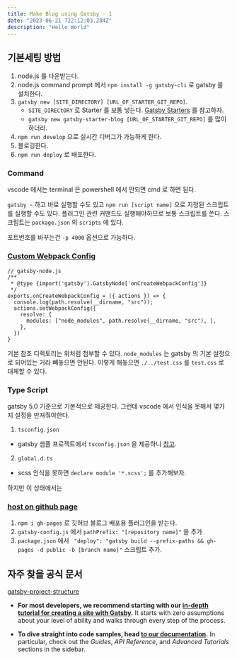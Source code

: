 ```yaml
---
title: Make Blog using Gatsby - 1 
date: "2023-06-21 T22:12:03.284Z"
description: "Hello World"
---
```



## 기본세팅 방법

1. node.js 를 다운받는다.
2. node.js command prompt 에서 ```npm install -g gatsby-cli``` 로 gatsby 를 설치한다.
3. ```gatsby new [SITE_DIRECTORY] [URL_OF_STARTER_GIT_REPO]```.
    + ```SITE_DIRECtORY``` 로 Starter 를 보통 넣는다. [Gatsby Starters](https://www.gatsbyjs.com/docs/starters/) 를 참고하자.
    + ```gatsby new gatsby-starter-blog [URL_OF_STARTER_GIT_REPO]``` 를 많이 하더라.
4. ```npm run develop``` 으로 실시간 디버그가 가능하게 한다.
5. 블로깅한다.
6. ```npm run deploy``` 로 배포한다.



### Command 

vscode 에서는 terminal 은 powershell 에서 안되면 cmd 로 하면 된다.

```gatsby ~``` 하고 바로 실행할 수도 있고 
```npm run [script name]``` 으로 지정된 스크립트를 실행할 수도 있다. 
플러그인 관련 커맨드도 실행해야하므로 보통 스크립트를 쓴다.
스크립트는 ```package.json``` 의 ```scripts``` 에 있다.

포트번호를 바꾸는건 ```-p 4000``` 옵션으로 가능하다.



### [Custom Webpack Config](https://www.gatsbyjs.com/docs/how-to/custom-configuration/add-custom-webpack-config/)

```
// gatsby-node.js
/**
 * @type {import('gatsby').GatsbyNode['onCreateWebpackConfig']}
 */
exports.onCreateWebpackConfig = ({ actions }) => {
  console.log(path.resolve(__dirname, "src"));
  actions.setWebpackConfig({
    resolve: {
      modules: ["node_modules", path.resolve(__dirname, "src"), ],
    },
  })
}

```

기본 참조 디렉토리는 위처럼 첨부할 수 있다. ```node_modules``` 는 gatsby 의 기본 설정으로 되어있는 거라 빼놓으면 안된다. 이렇게 해놓으면 ```./../test.css``` 를 ```test.css``` 로 대체할 수 있다.


### Type Script

gatsby 5.0 기준으로 기본적으로 제공한다. 그런데 vscode 에서 인식을 못해서 몇가지 설정을 만져줘야한다. 

1. ```tsconfig.json```
  + gatsby 샘플 프로젝트에서 ```tsconfig.json``` 을 제공하니 [참고](https://github.com/gatsbyjs/gatsby/blob/master/starters/gatsby-starter-minimal-ts/tsconfig.json).

2. ```global.d.ts```
  + scss 인식을 못하면 ```declare module '*.scss';``` 를 추가해보자.



하지만 이 상태에서는 



### [host on github page](https://www.gatsbyjs.com/docs/how-to/previews-deploys-hosting/how-gatsby-works-with-github-pages/)

1. ```npm i gh-pages``` 로 깃허브 블로그 배포용 플러그인을 받는다.
2. ```gatsby-config.js``` 에서 ```pathPrefix: "[repository name]"``` 을 추가
3. ```package.json``` 에서 ``` "deploy": "gatsby build --prefix-paths && gh-pages -d public -b [branch name]"``` 스크립트 추가.




## 자주 찾을 공식 문서

[gatsby-project-structure](https://www.gatsbyjs.com/docs/reference/gatsby-project-structure/)

- **For most developers, we recommend starting with our [in-depth tutorial for creating a site with Gatsby](https://www.gatsbyjs.com/docs/tutorial/getting-started/).** It starts with zero assumptions about your level of ability and walks through every step of the process.

- **To dive straight into code samples, head [to our documentation](https://www.gatsbyjs.com/docs/).** In particular, check out the _Guides_, _API Reference_, and _Advanced Tutorials_ sections in the sidebar.



